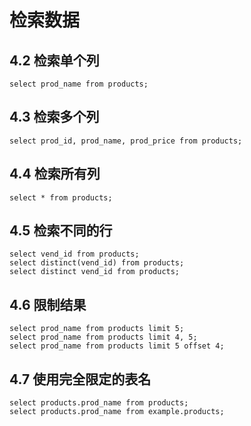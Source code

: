 # 检索数据

## 4.2 检索单个列

```
select prod_name from products;
```

## 4.3 检索多个列

```
select prod_id, prod_name, prod_price from products;
```

## 4.4 检索所有列

```
select * from products;
```

## 4.5 检索不同的行

```
select vend_id from products;
select distinct(vend_id) from products;
select distinct vend_id from products;
```

## 4.6 限制结果

```
select prod_name from products limit 5;
select prod_name from products limit 4, 5;
select prod_name from products limit 5 offset 4;
```

## 4.7 使用完全限定的表名

```
select products.prod_name from products;
select products.prod_name from example.products;
```

